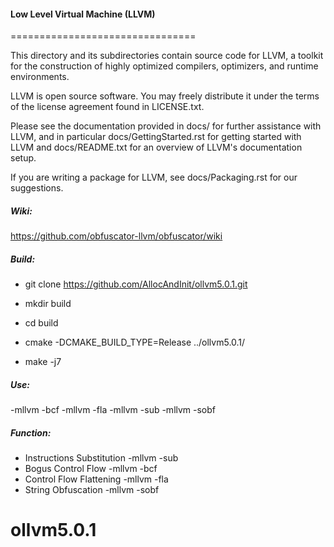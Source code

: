 #### Low Level Virtual Machine (LLVM)
================================

This directory and its subdirectories contain source code for LLVM,
a toolkit for the construction of highly optimized compilers,
optimizers, and runtime environments.

LLVM is open source software. You may freely distribute it under the terms of
the license agreement found in LICENSE.txt.

Please see the documentation provided in docs/ for further
assistance with LLVM, and in particular docs/GettingStarted.rst for getting
started with LLVM and docs/README.txt for an overview of LLVM's
documentation setup.

If you are writing a package for LLVM, see docs/Packaging.rst for our
suggestions.

##### Wiki: 

https://github.com/obfuscator-llvm/obfuscator/wiki

##### Build:

  * git clone https://github.com/AllocAndInit/ollvm5.0.1.git
  
  * mkdir build
  
  * cd build
  
  * cmake -DCMAKE_BUILD_TYPE=Release ../ollvm5.0.1/
  
  * make -j7
     
##### Use:

-mllvm -bcf -mllvm -fla -mllvm -sub -mllvm -sobf
  
##### Function:

* Instructions Substitution -mllvm -sub
* Bogus Control Flow -mllvm -bcf
* Control Flow Flattening -mllvm -fla
* String Obfuscation -mllvm -sobf
# ollvm5.0.1
